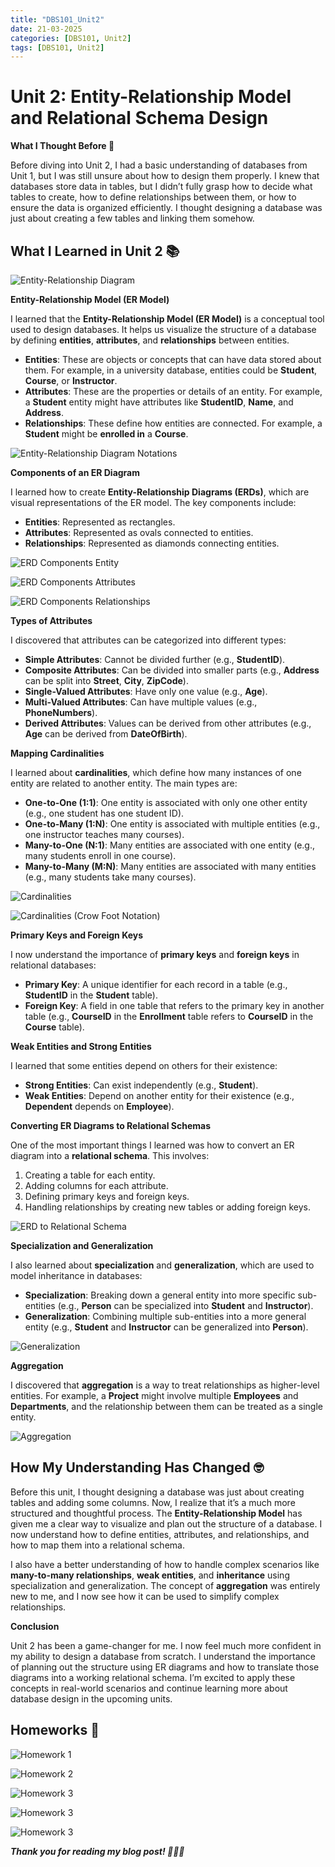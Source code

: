 ```yaml
---
title: "DBS101_Unit2"
date: 21-03-2025
categories: [DBS101, Unit2]
tags: [DBS101, Unit2]
---
```


# Unit 2: Entity-Relationship Model and Relational Schema Design

**What I Thought Before 🤔**

Before diving into Unit 2, I had a basic understanding of databases from Unit 1, but I was still unsure about how to design them properly. I knew that databases store data in tables, but I didn’t fully grasp how to decide what tables to create, how to define relationships between them, or how to ensure the data is organized efficiently. I thought designing a database was just about creating a few tables and linking them somehow. 

## What I Learned in Unit 2 📚

![Entity-Relationship Diagram](/assets/unit2/erd.png)

**Entity-Relationship Model (ER Model)**

I learned that the **Entity-Relationship Model (ER Model)** is a conceptual tool used to design databases. It helps us visualize the structure of a database by defining **entities**, **attributes**, and **relationships** between entities. 

- **Entities**: These are objects or concepts that can have data stored about them. For example, in a university database, entities could be **Student**, **Course**, or **Instructor**.
- **Attributes**: These are the properties or details of an entity. For example, a **Student** entity might have attributes like **StudentID**, **Name**, and **Address**.
- **Relationships**: These define how entities are connected. For example, a **Student** might be **enrolled in** a **Course**.

![Entity-Relationship Diagram Notations](/assets/unit2/erd2.png)

**Components of an ER Diagram**

I learned how to create **Entity-Relationship Diagrams (ERDs)**, which are visual representations of the ER model. The key components include:
- **Entities**: Represented as rectangles.
- **Attributes**: Represented as ovals connected to entities.
- **Relationships**: Represented as diamonds connecting entities.

![ERD Components Entity](/assets/unit2/component1.png)

![ERD Components Attributes](/assets/unit2/component2.png)

![ERD Components Relationships](/assets/unit2/component3.png)

**Types of Attributes**

I discovered that attributes can be categorized into different types:
- **Simple Attributes**: Cannot be divided further (e.g., **StudentID**).
- **Composite Attributes**: Can be divided into smaller parts (e.g., **Address** can be split into **Street**, **City**, **ZipCode**).
- **Single-Valued Attributes**: Have only one value (e.g., **Age**).
- **Multi-Valued Attributes**: Can have multiple values (e.g., **PhoneNumbers**).
- **Derived Attributes**: Values can be derived from other attributes (e.g., **Age** can be derived from **DateOfBirth**).

**Mapping Cardinalities**

I learned about **cardinalities**, which define how many instances of one entity are related to another entity. The main types are:
- **One-to-One (1:1)**: One entity is associated with only one other entity (e.g., one student has one student ID).
- **One-to-Many (1:N)**: One entity is associated with multiple entities (e.g., one instructor teaches many courses).
- **Many-to-One (N:1)**: Many entities are associated with one entity (e.g., many students enroll in one course).
- **Many-to-Many (M:N)**: Many entities are associated with many entities (e.g., many students take many courses).

![Cardinalities](/assets/unit2/card1.png)

![Cardinalities (Crow Foot Notation)](/assets/unit2/card2.png)

**Primary Keys and Foreign Keys**

I now understand the importance of **primary keys** and **foreign keys** in relational databases:
- **Primary Key**: A unique identifier for each record in a table (e.g., **StudentID** in the **Student** table).
- **Foreign Key**: A field in one table that refers to the primary key in another table (e.g., **CourseID** in the **Enrollment** table refers to **CourseID** in the **Course** table).

**Weak Entities and Strong Entities**

I learned that some entities depend on others for their existence:
- **Strong Entities**: Can exist independently (e.g., **Student**).
- **Weak Entities**: Depend on another entity for their existence (e.g., **Dependent** depends on **Employee**).

**Converting ER Diagrams to Relational Schemas**

One of the most important things I learned was how to convert an ER diagram into a **relational schema**. This involves:
1. Creating a table for each entity.
2. Adding columns for each attribute.
3. Defining primary keys and foreign keys.
4. Handling relationships by creating new tables or adding foreign keys.

![ERD to Relational Schema](/assets/unit2/schema.png)

**Specialization and Generalization**

I also learned about **specialization** and **generalization**, which are used to model inheritance in databases:
- **Specialization**: Breaking down a general entity into more specific sub-entities (e.g., **Person** can be specialized into **Student** and **Instructor**).
- **Generalization**: Combining multiple sub-entities into a more general entity (e.g., **Student** and **Instructor** can be generalized into **Person**).

![Generalization](/assets/unit2/generalization.png)

**Aggregation**

I discovered that **aggregation** is a way to treat relationships as higher-level entities. For example, a **Project** might involve multiple **Employees** and **Departments**, and the relationship between them can be treated as a single entity.

![Aggregation](/assets/unit2/aggregation.png)

## How My Understanding Has Changed 🤓

Before this unit, I thought designing a database was just about creating tables and adding some columns. Now, I realize that it’s a much more structured and thoughtful process. The **Entity-Relationship Model** has given me a clear way to visualize and plan out the structure of a database. I now understand how to define entities, attributes, and relationships, and how to map them into a relational schema.

I also have a better understanding of how to handle complex scenarios like **many-to-many relationships**, **weak entities**, and **inheritance** using specialization and generalization. The concept of **aggregation** was entirely new to me, and I now see how it can be used to simplify complex relationships.

**Conclusion**

Unit 2 has been a game-changer for me. I now feel much more confident in my ability to design a database from scratch. I understand the importance of planning out the structure using ER diagrams and how to translate those diagrams into a working relational schema. I’m excited to apply these concepts in real-world scenarios and continue learning more about database design in the upcoming units.

## Homeworks 📄

![Homework 1](/assets/unit2/hw1.jpg)

![Homework 2](/assets/unit2/hw2.jpg)

![Homework 3](/assets/unit2/hw3_3.jpg)

![Homework 3](/assets/unit2/hw3.jpg)

![Homework 3](/assets/unit2/hw3_3.jpg)

***Thank you for reading my blog post! 🙇🏻‍♀️***